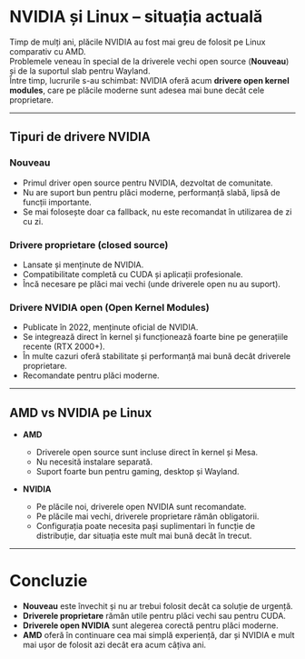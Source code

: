 # NVIDIA și Linux – situația actuală

Timp de mulți ani, plăcile NVIDIA au fost mai greu de folosit pe Linux comparativ cu AMD.  
Problemele veneau în special de la driverele vechi open source (**Nouveau**) și de la suportul slab pentru Wayland.  
Între timp, lucrurile s-au schimbat: NVIDIA oferă acum **drivere open kernel modules**, care pe plăcile moderne sunt adesea mai bune decât cele proprietare.  

---

## Tipuri de drivere NVIDIA

### Nouveau
- Primul driver open source pentru NVIDIA, dezvoltat de comunitate.  
- Nu are suport bun pentru plăci moderne, performanță slabă, lipsă de funcții importante.  
- Se mai folosește doar ca fallback, nu este recomandat în utilizarea de zi cu zi.  

### Drivere proprietare (closed source)
- Lansate și menținute de NVIDIA.  
- Compatibilitate completă cu CUDA și aplicații profesionale.  
- Încă necesare pe plăci mai vechi (unde driverele open nu au suport).  

### Drivere NVIDIA open (Open Kernel Modules)
- Publicate în 2022, menținute oficial de NVIDIA.  
- Se integrează direct în kernel și funcționează foarte bine pe generațiile recente (RTX 2000+).  
- În multe cazuri oferă stabilitate și performanță mai bună decât driverele proprietare.  
- Recomandate pentru plăci moderne.  

---

## AMD vs NVIDIA pe Linux

- **AMD**  
  - Driverele open source sunt incluse direct în kernel și Mesa.  
  - Nu necesită instalare separată.  
  - Suport foarte bun pentru gaming, desktop și Wayland.  

- **NVIDIA**  
  - Pe plăcile noi, driverele open NVIDIA sunt recomandate.  
  - Pe plăcile mai vechi, driverele proprietare rămân obligatorii.  
  - Configurația poate necesita pași suplimentari în funcție de distribuție, dar situația este mult mai bună decât în trecut.  

---

# Concluzie

- **Nouveau** este învechit și nu ar trebui folosit decât ca soluție de urgență.  
- **Driverele proprietare** rămân utile pentru plăci vechi sau pentru CUDA.  
- **Driverele open NVIDIA** sunt alegerea corectă pentru plăci moderne.  
- **AMD** oferă în continuare cea mai simplă experiență, dar și NVIDIA e mult mai ușor de folosit azi decât era acum câțiva ani.  
